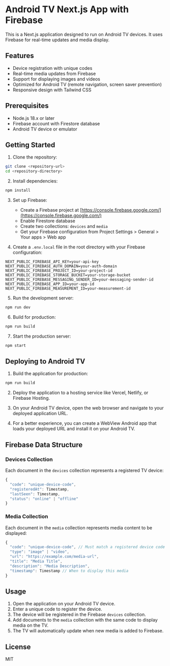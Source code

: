 # Android TV Next.js App with Firebase

This is a Next.js application designed to run on Android TV devices. It uses Firebase for real-time updates and media display.

## Features

- Device registration with unique codes
- Real-time media updates from Firebase
- Support for displaying images and videos
- Optimized for Android TV (remote navigation, screen saver prevention)
- Responsive design with Tailwind CSS

## Prerequisites

- Node.js 18.x or later
- Firebase account with Firestore database
- Android TV device or emulator

## Getting Started

1. Clone the repository:

```bash
git clone <repository-url>
cd <repository-directory>
```

2. Install dependencies:

```bash
npm install
```

3. Set up Firebase:
   - Create a Firebase project at [https://console.firebase.google.com/](https://console.firebase.google.com/)
   - Enable Firestore database
   - Create two collections: `devices` and `media`
   - Get your Firebase configuration from Project Settings > General > Your apps > Web app

4. Create a `.env.local` file in the root directory with your Firebase configuration:

```
NEXT_PUBLIC_FIREBASE_API_KEY=your-api-key
NEXT_PUBLIC_FIREBASE_AUTH_DOMAIN=your-auth-domain
NEXT_PUBLIC_FIREBASE_PROJECT_ID=your-project-id
NEXT_PUBLIC_FIREBASE_STORAGE_BUCKET=your-storage-bucket
NEXT_PUBLIC_FIREBASE_MESSAGING_SENDER_ID=your-messaging-sender-id
NEXT_PUBLIC_FIREBASE_APP_ID=your-app-id
NEXT_PUBLIC_FIREBASE_MEASUREMENT_ID=your-measurement-id
```

5. Run the development server:

```bash
npm run dev
```

6. Build for production:

```bash
npm run build
```

7. Start the production server:

```bash
npm start
```

## Deploying to Android TV

1. Build the application for production:

```bash
npm run build
```

2. Deploy the application to a hosting service like Vercel, Netlify, or Firebase Hosting.

3. On your Android TV device, open the web browser and navigate to your deployed application URL.

4. For a better experience, you can create a WebView Android app that loads your deployed URL and install it on your Android TV.

## Firebase Data Structure

### Devices Collection

Each document in the `devices` collection represents a registered TV device:

```javascript
{
  "code": "unique-device-code",
  "registeredAt": Timestamp,
  "lastSeen": Timestamp,
  "status": "online" | "offline"
}
```

### Media Collection

Each document in the `media` collection represents media content to be displayed:

```javascript
{
  "code": "unique-device-code", // Must match a registered device code
  "type": "image" | "video",
  "url": "https://example.com/media-url",
  "title": "Media Title",
  "description": "Media Description",
  "timestamp": Timestamp // When to display this media
}
```

## Usage

1. Open the application on your Android TV device.
2. Enter a unique code to register the device.
3. The device will be registered in the Firebase `devices` collection.
4. Add documents to the `media` collection with the same code to display media on the TV.
5. The TV will automatically update when new media is added to Firebase.

## License

MIT
